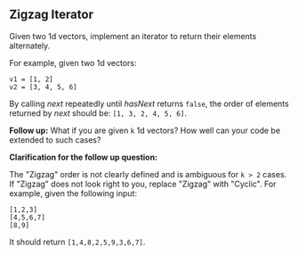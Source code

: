 ## Zigzag Iterator

Given two 1d vectors, implement an iterator to return their elements alternately.

For example, given two 1d vectors:

```
v1 = [1, 2]
v2 = [3, 4, 5, 6]
```

By calling *next* repeatedly until *hasNext* returns `false`, the order of elements returned by *next* should be: `[1, 3, 2, 4, 5, 6]`.

**Follow up:** What if you are given `k` 1d vectors? How well can your code be extended to such cases?

**Clarification for the follow up question:**

The "Zigzag" order is not clearly defined and is ambiguous for `k > 2` cases. If "Zigzag" does not look right to you, replace "Zigzag" with "Cyclic". For example, given the following input:

```
[1,2,3]
[4,5,6,7]
[8,9]
```

It should return `[1,4,8,2,5,9,3,6,7]`.